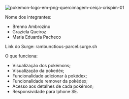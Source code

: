 ![pokemon-logo-em-png-queroimagem-ceiça-crispim-01](https://user-images.githubusercontent.com/93545669/167256406-7aec90aa-bdce-497a-9c60-2d3645095a8f.png)

Nome dos integrantes: 
- Brenno Ambrozino
- Graziela Queiroz
- Maria Eduarda Pacheco

Link do Surge: rambunctious-parcel.surge.sh

O que funciona:
- Visualização dos pokémons;
- Visualização da pokedéx;
- Funcionalidade adicionar à pokédex;
- Funcionalidade remover da pokédex;
- Acesso aos detalhes de cada pokémon;
- Responsividade para Iphone SE.
